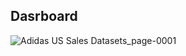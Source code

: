 ## Dasrboard 


![Adidas US Sales Datasets_page-0001](https://github.com/user-attachments/assets/ba5bf758-98f2-4d10-9e9d-62ac0525f789)
